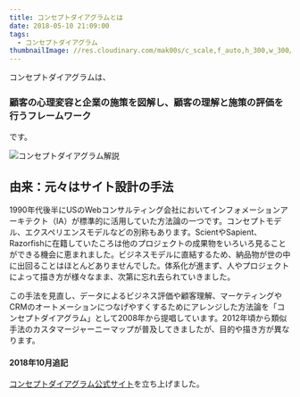 ```yaml
---
title: コンセプトダイアグラムとは
date: 2018-05-10 21:09:00
tags:
  - コンセプトダイアグラム
thumbnailImage: //res.cloudinary.com/mak00s/c_scale,f_auto,h_300,w_300/what-is-concept-diagram-w-text.png
---
```


コンセプトダイアグラムは、
### 顧客の心理変容と企業の施策を図解し、顧客の理解と施策の評価を行うフレームワーク
です。
<!-- more -->

<img src="//res.cloudinary.com/mak00s/f_auto,w_auto:200:963/what-is-concept-diagram.png" alt="コンセプトダイアグラム解説" sizes="100vw" />

## 由来：元々はサイト設計の手法

1990年代後半にUSのWebコンサルティング会社においてインフォメーションアーキテクト（IA）が標準的に活用していた方法論の一つです。コンセプトモデル、エクスペリエンスモデルなどの別称もあります。ScientやSapient、Razorfishに在籍していたころは他のプロジェクトの成果物をいろいろ見ることができる機会に恵まれました。ビジネスモデルに直結するため、納品物が世の中に出回ることはほとんどありませんでした。体系化が進まず、人やプロジェクトによって描き方が様々なまま、次第に忘れ去られていきました。

この手法を見直し、データによるビジネス評価や顧客理解、マーケティングやCRMのオートメーションにつなげやすくするためにアレンジした方法論を「コンセプトダイアグラム」として2008年から提唱しています。2012年頃から類似手法のカスタマージャーニーマップが普及してきましたが、目的や描き方が異なります。

#### 2018年10月追記
[コンセプトダイアグラム公式サイト](https://concept-diagram.com/)を立ち上げました。